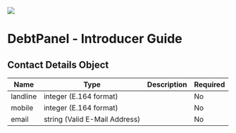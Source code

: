 ![](https://s3.eu-west-2.amazonaws.com/cdn.debtpanel.co.uk/images/green-white.jpg)

# DebtPanel - Introducer Guide

## Contact Details Object




Name | Type | Description | Required
---- | ---- | ----------- | --------
landline | integer (E.164 format) |  | No
mobile | integer (E.164 format) |  | No
email | string (Valid E-Mail Address) |  | No